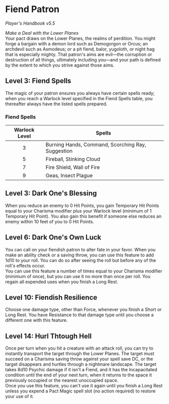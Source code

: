 # Fiend Patron
*Player's Handbook v5.5*  

*Make a Deal with the Lower Planes*  
Your pact draws on the Lower Planes, the realms of perdition. You might forge a bargain with a demon lord such as Demogorgon or Orcus; an archdevil such as Asmodeus; or a pit fiend, balor, yugoloth, or night hag that is especially mighty. That patron's aims are evil—the corruption or destruction of all things, ultimately including you—and your path is defined by the extent to which you strive against those aims.

## Level 3: Fiend Spells
The magic of your patron ensures you always have certain spells ready; when you reach a Warlock level specified in the Fiend Spells table, you thereafter always have the listed spells prepared.
### Fiend Spells
| Warlock Level | Spells                                            |
|:-------------:|---------------------------------------------------|
| 3             | Burning Hands, Command, Scorching Ray, Suggestion |
| 5             | Fireball, Stinking Cloud                          |
| 7             | Fire Shield, Wall of Fire                         |
| 9             | Geas, Insect Plague                               |

## Level 3: Dark One's Blessing
When you reduce an enemy to 0 Hit Points, you gain Temporary Hit Points equal to your Charisma modifier plus your Warlock level (minimum of 1 Temporary Hit Point). You also gain this benefit if someone else reduces an enemy within 10 feet of you to 0 Hit Points.

## Level 6: Dark One's Own Luck
You can call on your fiendish patron to alter fate in your favor. When you make an ability check or a saving throw, you can use this feature to add 1d10 to your roll. You can do so after seeing the roll but before any of the roll's effects occur.  
You can use this feature a number of times equal to your Charisma modifier (minimum of once), but you can use it no more than once per roll. You regain all expended uses when you finish a Long Rest.

## Level 10: Fiendish Resilience
Choose one damage type, other than Force, whenever you finish a Short or Long Rest. You have Resistance to that damage type until you choose a different one with this feature.

## Level 14: Hurl Thtough Hell
Once per turn when you hit a creature with an attack roll, you can try to instantly transport the target through the Lower Planes. The target must succeed on a Charisma saving throw against your spell save DC, or the target disappears and hurtles through a nightmare landscape. The target takes 8d10 Psychic damage if it isn't a Fiend, and it has the Incapacitated condition until the end of your next turn, when it returns to the space it previously occupied or the nearest unoccupied space.  
Once you use this feature, you can't use it again until you finish a Long Rest unless you expend a Pact Magic spell slot (no action required) to restore your use of it.